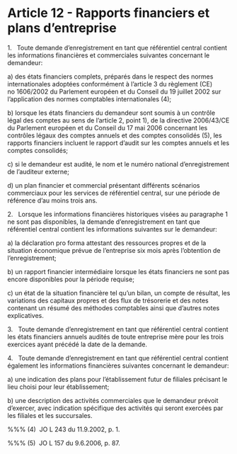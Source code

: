 # Article 12 - Rapports financiers et plans d’entreprise


1.   Toute demande d’enregistrement en tant que référentiel central contient les informations financières et commerciales suivantes concernant le demandeur:

a) des états financiers complets, préparés dans le respect des normes internationales adoptées conformément à l’article 3 du règlement (CE) no 1606/2002 du Parlement européen et du Conseil du 19 juillet 2002 sur l’application des normes comptables internationales (4);

b) lorsque les états financiers du demandeur sont soumis à un contrôle légal des comptes au sens de l’article 2, point 1), de la directive 2006/43/CE du Parlement européen et du Conseil du 17 mai 2006 concernant les contrôles légaux des comptes annuels et des comptes consolidés (5), les rapports financiers incluent le rapport d’audit sur les comptes annuels et les comptes consolidés;

c) si le demandeur est audité, le nom et le numéro national d’enregistrement de l’auditeur externe;

d) un plan financier et commercial présentant différents scénarios commerciaux pour les services de référentiel central, sur une période de référence d’au moins trois ans.

2.   Lorsque les informations financières historiques visées au paragraphe 1 ne sont pas disponibles, la demande d’enregistrement en tant que référentiel central contient les informations suivantes sur le demandeur:

a) la déclaration pro forma attestant des ressources propres et de la situation économique prévue de l’entreprise six mois après l’obtention de l’enregistrement;

b) un rapport financier intermédiaire lorsque les états financiers ne sont pas encore disponibles pour la période requise;

c) un état de la situation financière tel qu’un bilan, un compte de résultat, les variations des capitaux propres et des flux de trésorerie et des notes contenant un résumé des méthodes comptables ainsi que d’autres notes explicatives.

3.   Toute demande d’enregistrement en tant que référentiel central contient les états financiers annuels audités de toute entreprise mère pour les trois exercices ayant précédé la date de la demande.

4.   Toute demande d’enregistrement en tant que référentiel central contient également les informations financières suivantes concernant le demandeur:

a) une indication des plans pour l’établissement futur de filiales précisant le lieu choisi pour leur établissement;

b) une description des activités commerciales que le demandeur prévoit d’exercer, avec indication spécifique des activités qui seront exercées par les filiales et les succursales.

%%% (4)  JO L 243 du 11.9.2002, p. 1.

%%% (5)  JO L 157 du 9.6.2006, p. 87.
